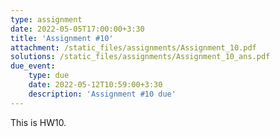 ```yaml
---
type: assignment
date: 2022-05-05T17:00:00+3:30
title: 'Assignment #10'
attachment: /static_files/assignments/Assignment_10.pdf
solutions: /static_files/assignments/Assignment_10_ans.pdf
due_event: 
    type: due
    date: 2022-05-12T10:59:00+3:30
    description: 'Assignment #10 due'
---
```

This is HW10.
